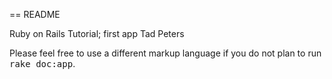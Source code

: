 == README

Ruby on Rails Tutorial; first app
Tad Peters


Please feel free to use a different markup language if you do not plan to run
<tt>rake doc:app</tt>.
